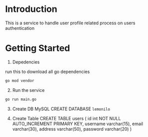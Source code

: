 # Introduction 
This is a service to handle user profile related process on users authentication

# Getting Started
1. 	Depedencies

run this to download all go dependencies
```bash
go mod vendor
```

2.	Run the service
```bash
go run main.go
```

3. Create DB MySQL
CREATE DATABASE `lemonilo`

4. Create Table
CREATE TABLE users (
	id int NOT NULL AUTO_INCREMENT PRIMARY KEY,
	username varchar(15),
	email varchar(30),
	address varchar(50),
	password varchar(20)
)